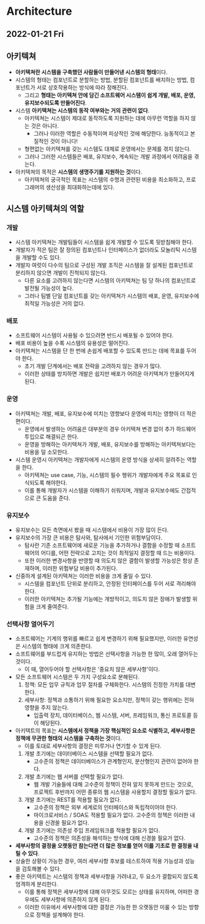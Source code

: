 # Architecture
## 2022-01-21 Fri

## 아키텍쳐
* **아키텍쳐란 시스템을 구축했던 사람들이 만들어낸 시스템의 형태**이다.
* 시스템의 형태는 컴포넌트로 분할하는 방법, 분할된 컴포넌트를 배치하는 방법, 컴포넌트가 서로 상호작용하는 방식에 따라 정해진다.
  * 그리고 **형태는 아키텍쳐 안에 담긴 소프트웨어 시스템이 쉽게 개발, 배포, 운영, 유지보수되도록 만들어진다**.
* 시스템 **아키텍쳐는 시스템의 동작 여부와는 거의 관련이 없다**.
  * 아키텍쳐는 시스템이 제대로 동작하도록 지원하는 데에 아무런 역할을 하지 않는 것은 아니다.
    * 그러나 이러한 역할은 수동적이며 피상적인 것에 해당한다. 능동적이고 본질적인 것이 아니다!
  * 형편없는 아키텍쳐를 갖는 시스템도 대체로 운영에서는 문제를 겪지 않는다.
  * 그러나 그러한 시스템들은 배포, 유지보수, 계속되는 개발 과정에서 어려움을 겪는다.
* 아키텍쳐의 목적은 **시스템의 생명주기를 지원하는 것**이다.
  * 아키텍쳐의 궁극적인 목표는 시스템의 수명과 관련된 비용을 최소화하고, 프로그래머의 생산성을 최대화하는데에 있다.

## 시스템 아키텍쳐의 역할
### 개발
* 시스템 아키텍쳐는 개발팀들이 시스템을 쉽게 개발할 수 있도록 뒷받침해야 한다.
* 개발자가 적은 팀은 잘 정의된 컴포넌트나 인터페이스가 없더라도 모놀리틱 시스템을 개발할 수도 있다.
* 개발자 여럿이 다수의 팀으로 구성된 개발 조직은 시스템을 잘 설계된 컴포넌트로 분리하지 않으면 개발이 진척되지 않는다.
  * 다른 요소를 고려하지 않는다면 시스템의 아키텍쳐는 팀 당 하나의 컴포넌트로 발전될 가능성이 높다.
  * 그러나 팀별 단일 컴포넌트를 갖는 아키텍쳐가 시스템의 배포, 운영, 유지보수에 최적일 가능성은 거의 없다.

### 배포
* 소프트웨어 시스템이 사용될 수 있으려면 반드시 배포될 수 있어야 한다.
* 배포 비용이 높을 수록 시스템의 유용성은 떨어진다.
* 아키텍쳐는 시스템을 단 한 번에 손쉽게 배포할 수 있도록 만드는 데에 목표를 두어야 한다.
  * 초기 개발 단계에서는 배포 전략을 고려하지 않는 경우가 많다.
  * 이러한 상태를 방치하면 개발은 쉽지만 배포가 어려운 아키텍쳐가 만들어지게 된다.

### 운영
* 아키텍쳐는 개발, 배포, 유지보수에 미치는 영향보다 운영에 미치는 영향이 더 적은 편이다.
  * 운영에서 발생하는 어려움은 대부분의 경우 아키텍쳐 변경 없이 추가 하드웨어 투입으로 해결되곤 한다.
  * 운영을 방해하는 아키텍쳐가 개발, 배포, 유지보수를 방해하는 아키텍쳐보다는 비용을 덜 소모한다.
* 시스템 운영시 아키텍쳐는 개발자에게 시스템의 운영 방식을 상세히 알려주는 역할을 한다.
  * 아키텍쳐는 use case, 기능, 시스템의 필수 행위가 개발자에게 주요 목표로 인식되도록 해야한다.
  * 이를 통해 개발자가 시스템을 이해하기 쉬워지며, 개발과 유지보수에도 간접적으로 큰 도움을 준다.

### 유지보수
* 유지보수는 모든 측면에서 봤을 때 시스템에서 비용이 가장 많이 든다.
* 유지보수의 가장 큰 비용은 탐사와, 탐사에서 기인한 위험부담이다.
  * 탐사란 기존 소프트웨어에 새로운 기능을 추가하거나 결함을 수정할 때 소프트웨어의 어디를, 어떤 전략으로 고치는 것이 최적일지 결정할 때 드는 비용이다.
  * 또한 이러한 변경사항을 반영할 때 의도치 않은 결함이 발생할 가능성은 항상 존재하며, 이러한 위험부담 비용이 추가된다.
* 신중하게 설계된 아키텍쳐는 이러한 비용을 크게 줄일 수 있다.
  * 시스템을 컴포넌트 단위로 분리하고, 안정된 인터페이스를 두어 서로 격리해야 한다.
  * 이러한 아키텍쳐는 추가될 기능에는 개방적이고, 의도치 않은 장애가 발생할 위험을 크게 줄여준다.

### 선택사항 열어두기
* 소프트웨어는 기계의 행위를 빠르고 쉽게 변경하기 위해 필요했지만, 이러한 유연성은 시스템의 형태에 크게 의존한다.
* 소프트웨어를 부드럽게 유지하는 방법은 선택사항을 가능한 한 많이, 오래 열어두는 것이다.
  * 이 때, 열어두어야 할 선택사항은 '중요치 않은 세부사항'이다.
* 모든 소프트웨어 시스템은 두 가지 구성요소로 분해된다.
  1. 정책: 모든 업무 규칙과 업무 절차를 구체화한다. 시스템의 진정한 가치를 대변한다.
  2. 세부사항: 정책과 소통하기 위해 필요한 요소지만, 정책이 갖는 행위에는 전혀 영향을 주지 않는다.
     * 입출력 장치, 데이터베이스, 웹 시스템, 서버, 프레임워크, 통신 프로토콜 등이 해당된다.
* 아키텍트의 목표는 **시스템에서 정책을 가장 핵심적인 요소로 식별하고, 세부사항은 정책에 무관한 형태의 시스템을 구축하는 것**이다.
  * 이를 토대로 세부사항의 결정은 미루거나 연기할 수 있게 된다.
  1. 개발 초기에는 데이터베이스 시스템을 선택할 필요가 없다.
     * 고수준의 정책은 데이터베이스가 관계형인지, 분산형인지 관련이 없어야 한다.
  2. 개발 초기에는 웹 서버를 선택할 필요가 없다.
     * 웹 개발 기술들에 대해 고수준의 정책이 전혀 알지 못하게 만드는 것으로, 프로젝트 후반까지 어떤 종류의 웹 시스템을 사용할지 결정할 필요가 없다.
  3. 개발 초기에는 REST를 적용할 필요가 없다.
     * 고수준의 정책은 외부 세계로의 인터페이스와 독립적이어야 한다.
     * 마이크로서비스 / SOA도 적용할 필요가 없다. 고수준의 정책은 이러한 내용을 신경쓸 필요가 없다.
  4. 개발 초기에는 의존성 주입 프레임워크를 적용할 필요가 없다.
     * 고수준의 정책은 의존성을 해석하는 방식에 대해 신경쓸 필요가 없다.
* **세부사항의 결정을 오랫동안 참는다면 더 많은 정보를 얻어 이를 기초로 한 결정을 내릴 수 있다**.
* 상술한 상황이 가능한 경우, 여러 세부사항 후보를 테스트하여 적용 가능성과 성능을 검토해볼 수 있다.
* 좋은 아키텍트는 시스템의 정책과 세부사항을 가려내고, 두 요소가 결합되지 않도록 엄격하게 분리한다.
  * 이를 통해 정책은 세부사항에 대해 아무것도 모르는 상태를 유지하며, 어떠한 경우에도 세부사항에 의존하지 않게 된다.
  * 이러한 이유에서 세부사항에 대한 결정은 가능한 한 오랫동안 미룰 수 있는 방향으로 정책을 설계해야 한다.